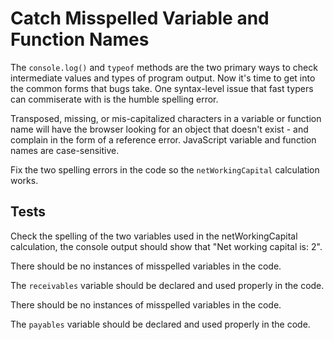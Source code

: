 # Catch Misspelled Variable and Function Names

The `console.log()` and `typeof` methods are the two primary ways to check intermediate values and types of program output. Now it's time to get into the common forms that bugs take. One syntax-level issue that fast typers can commiserate with is the humble spelling error.

Transposed, missing, or mis-capitalized characters in a variable or function name will have the browser looking for an object that doesn't exist - and complain in the form of a reference error. JavaScript variable and function names are case-sensitive.

Fix the two spelling errors in the code so the `netWorkingCapital` calculation works.

## Tests

Check the spelling of the two variables used in the netWorkingCapital calculation, the console output should show that "Net working capital is: 2".

There should be no instances of misspelled variables in the code.

The `receivables` variable should be declared and used properly in the code.

There should be no instances of misspelled variables in the code.

The `payables` variable should be declared and used properly in the code.
